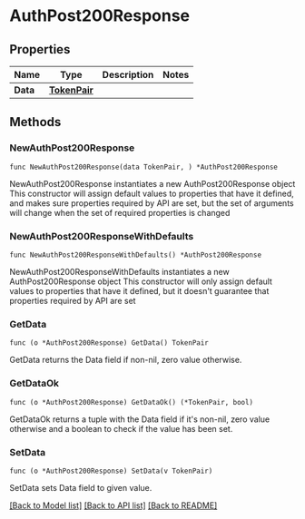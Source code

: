 # AuthPost200Response

## Properties

Name | Type | Description | Notes
------------ | ------------- | ------------- | -------------
**Data** | [**TokenPair**](TokenPair.md) |  | 

## Methods

### NewAuthPost200Response

`func NewAuthPost200Response(data TokenPair, ) *AuthPost200Response`

NewAuthPost200Response instantiates a new AuthPost200Response object
This constructor will assign default values to properties that have it defined,
and makes sure properties required by API are set, but the set of arguments
will change when the set of required properties is changed

### NewAuthPost200ResponseWithDefaults

`func NewAuthPost200ResponseWithDefaults() *AuthPost200Response`

NewAuthPost200ResponseWithDefaults instantiates a new AuthPost200Response object
This constructor will only assign default values to properties that have it defined,
but it doesn't guarantee that properties required by API are set

### GetData

`func (o *AuthPost200Response) GetData() TokenPair`

GetData returns the Data field if non-nil, zero value otherwise.

### GetDataOk

`func (o *AuthPost200Response) GetDataOk() (*TokenPair, bool)`

GetDataOk returns a tuple with the Data field if it's non-nil, zero value otherwise
and a boolean to check if the value has been set.

### SetData

`func (o *AuthPost200Response) SetData(v TokenPair)`

SetData sets Data field to given value.



[[Back to Model list]](../README.md#documentation-for-models) [[Back to API list]](../README.md#documentation-for-api-endpoints) [[Back to README]](../README.md)


